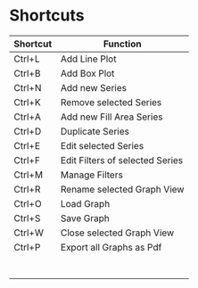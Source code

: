 # Shortcuts



| Shortcut | Function                        |
| -------- | ------------------------------- |
| Ctrl+L   | Add Line Plot                   |
| Ctrl+B   | Add Box Plot                    |
| Ctrl+N   | Add new Series                  |
| Ctrl+K   | Remove selected Series          |
| Ctrl+A   | Add new Fill Area Series        |
| Ctrl+D   | Duplicate Series                |
| Ctrl+E   | Edit selected Series            |
| Ctrl+F   | Edit Filters of selected Series |
| Ctrl+M   | Manage Filters                  |
| Ctrl+R   | Rename selected Graph View      |
| Ctrl+O   | Load Graph                      |
| Ctrl+S   | Save Graph                      |
| Ctrl+W   | Close selected Graph View       |
| Ctrl+P   | Export all Graphs as Pdf        |
|          |                                 |
|          |                                 |
|          |                                 |
|          |                                 |
|          |                                 |
|          |                                 |
|          |                                 |


